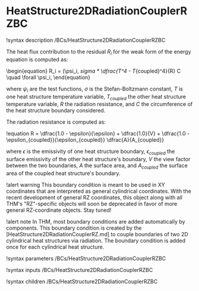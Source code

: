 # HeatStructure2DRadiationCouplerRZBC

!syntax description /BCs/HeatStructure2DRadiationCouplerRZBC

The heat flux contribution to the residual $R_i$ for the weak form of the energy equation is computed as:

\begin{equation}
R_i = (\psi_i, _sigma * \dfrac{T^4 - T_{coupled}^4}{R} C \quad \forall \psi_i,
\end{equation}

where $\psi_i$ are the test functions, $\sigma$ is the Stefan-Boltzmann constant, $T$ is one heat structure temperature
variable, $T_{coupled}$ the other heat structure temperature variable, $R$ the radiation resistance, and $C$ the
circumference of the heat structure boundary considered.

The radiation resistance is computed as:

!equation
R = \dfrac{1.0 - \epsilon}{\epsilon} + \dfrac{1.0}{V} +
    \dfrac{1.0 - \epsilon_{coupled}}{\epsilon_{coupled}}  \dfrac{A}{A_{coupled}}

where $\epsilon$ is the emissivity of one heat structure boundary, $\epsilon_{coupled}$ the surface emissivity
of the other heat structure's boundary, $V$ the view factor between the two boundaries, $A$ the surface area,
and $A_{coupled}$ the surface area of the coupled heat structure's boundary.

!alert warning
This boundary condition is meant to be used in XY coordinates that are interpreted as general cylindrical coordinates.
With the recent development of general RZ coordinates, this object along with all THM's "RZ"-specific
objects will soon be deprecated in favor of more general RZ-coordinate objects.
Stay tuned!

!alert note
In THM, most boundary conditions are added automatically by components. This boundary condition is created by the
[HeatStructure2DRadiationCouplerRZ.md] to couple boundaries of two 2D cylindrical heat structures via radiation.
The boundary condition is added once for each cylindrical heat structure.

!syntax parameters /BCs/HeatStructure2DRadiationCouplerRZBC

!syntax inputs /BCs/HeatStructure2DRadiationCouplerRZBC

!syntax children /BCs/HeatStructure2DRadiationCouplerRZBC
